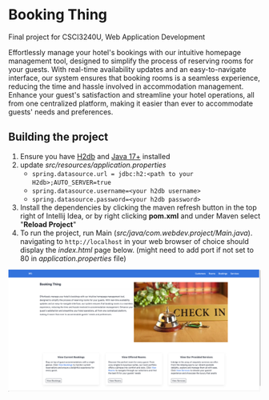 # Booking Thing
Final project for CSCI3240U, Web Application Development

Effortlessly manage your hotel's bookings with our intuitive homepage management tool, designed to simplify the process of reserving rooms for your guests. With real-time availability updates and an easy-to-navigate interface, our system ensures that booking rooms is a seamless experience, reducing the time and hassle involved in accommodation management. Enhance your guest's satisfaction and streamline your hotel operations, all from one centralized platform, making it easier than ever to accommodate guests' needs and preferences.

## Building the project 
1. Ensure you have [H2db](https://www.h2database.com/html/download.html) and [Java 17+](https://www.java.com/en/download/) installed
2. update _src/resources/application.properties_
   - `spring.datasource.url = jdbc:h2:<path to your H2db>;AUTO_SERVER=true`
   - `spring.datasource.username=<your h2db username>`
   - `spring.datasource.password=<your h2db password>`
3. Install the dependencies by clicking the maven refresh button
in the top right of Intellij Idea, or by right clicking __pom.xml__ and under Maven select "__Reload Project__"
4. To run the project, run Main (_src/java/com.webdev.project/Main.java_). navigating to `http://localhost` in 
your web browser of choice should display the _index.html_ page below. (might need to add port if not set to 80 in _application.properties_ file)
 
![img.png](img.png) 